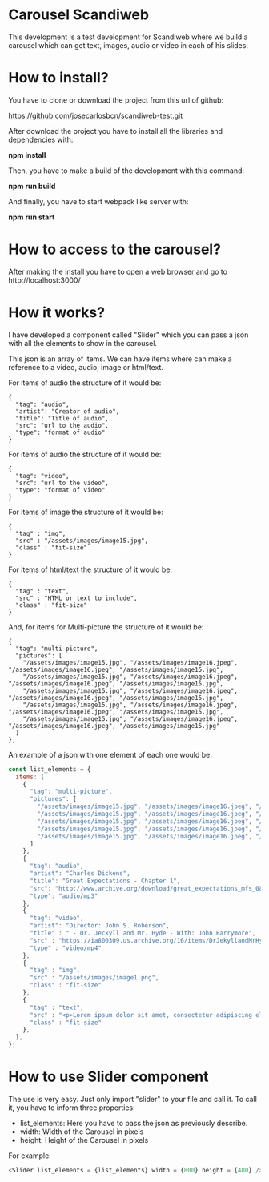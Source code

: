 # Carousel Scandiweb
This development is a test development for Scandiweb where we build a carousel which can get text, images, audio or video in each of his slides.

# How to install?
You have to clone or download the project from this url of github:

https://github.com/josecarlosbcn/scandiweb-test.git


After download the project you have to install all the libraries and dependencies with:

**npm install**

Then, you have to make a build of the development with this command:

**npm run build**

And finally, you have to start webpack like server with:

**npm run start**

# How to access to the carousel?
After making the install you have to open a web browser and go to http://localhost:3000/

# How it works?

I have developed a component called "Slider" which you can pass a json with all the elements to show in the carousel.

This json is an array of items. We can have items where can make a reference to a video, audio, image or html/text.

For items of audio the structure of it would be:

    {
      "tag": "audio",
      "artist": "Creator of audio",
      "title": "Title of audio",
      "src": "url to the audio",
      "type": "format of audio"
    }

For items of audio the structure of it would be:

    {
      "tag": "video",
      "src": "url to the video",
      "type": "format of video"
    }

For items of image the structure of it would be:

    {
      "tag" : "img",
      "src" : "/assets/images/image15.jpg",
      "class" : "fit-size"
    }

For items of html/text the structure of it would be:

    {
      "tag" : "text",
      "src" : "HTML or text to include",
      "class" : "fit-size"
    }

And, for items for Multi-picture the structure of it would be:

    {
      "tag": "multi-picture",
      "pictures": [
        "/assets/images/image15.jpg", "/assets/images/image16.jpeg", "/assets/images/image16.jpeg", "/assets/images/image15.jpg",
        "/assets/images/image15.jpg", "/assets/images/image16.jpeg", "/assets/images/image16.jpeg", "/assets/images/image15.jpg",
        "/assets/images/image15.jpg", "/assets/images/image16.jpeg", "/assets/images/image16.jpeg", "/assets/images/image15.jpg",
        "/assets/images/image15.jpg", "/assets/images/image16.jpeg", "/assets/images/image16.jpeg", "/assets/images/image15.jpg",
        "/assets/images/image15.jpg", "/assets/images/image16.jpeg", "/assets/images/image16.jpeg", "/assets/images/image15.jpg"
      ]
    },

An example of a json with one element of each one would be:

```javascript
const list_elements = {
  items: [
    {
      "tag": "multi-picture",
      "pictures": [
        "/assets/images/image15.jpg", "/assets/images/image16.jpeg", "/assets/images/image16.jpeg", "/assets/images/image15.jpg",
        "/assets/images/image15.jpg", "/assets/images/image16.jpeg", "/assets/images/image16.jpeg", "/assets/images/image15.jpg",
        "/assets/images/image15.jpg", "/assets/images/image16.jpeg", "/assets/images/image16.jpeg", "/assets/images/image15.jpg",
        "/assets/images/image15.jpg", "/assets/images/image16.jpeg", "/assets/images/image16.jpeg", "/assets/images/image15.jpg",
        "/assets/images/image15.jpg", "/assets/images/image16.jpeg", "/assets/images/image16.jpeg", "/assets/images/image15.jpg"
      ]
    },    
    {
      "tag": "audio",
      "artist": "Charles Dickens",
      "title": "Great Expectations - Chapter 1",
      "src": "http://www.archive.org/download/great_expectations_mfs_0812_librivox/greatexpectations_01_dickens_64kb.mp3",
      "type": "audio/mp3"
    },
    {
      "tag": "video",
      "artist": "Director: John S. Roberson",
      "title" : " - Dr. Jeckyll and Mr. Hyde - With: John Barrymore",
      "src" : "https://ia800309.us.archive.org/16/items/DrJekyllandMrHyde/DrJekyllandMrHyde_512kb.mp4",
      "type" : "video/mp4"
    },
    {
      "tag" : "img",
      "src" : "/assets/images/image1.png",
      "class" : "fit-size"
    },
    {
      "tag" : "text",
      "src" : "<p>Lorem ipsum dolor sit amet, consectetur adipiscing elit. Suspendisse eget dignissim nunc, dapibus congue mi. Donec auctor eros orci, non semper lectus vulputate eget. Nunc at libero nisl. Ut id commodo quam.</p><p>Ut volutpat eros fringilla mi consequat, rutrum vehicula mi tristique. Aenean egestas mollis pretium.</p><p>Vestibulum et egestas libero. Integer sed quam quam. Cras cursus lorem id efficitur viverra. Mauris pretium nisl sed lectus fermentum pharetra.</p><p>Mauris massa velit, tincidunt nec justo eget, pellentesque hendrerit nisl. Integer nibh nisi, vehicula et aliquam vel, gravida eget sem. Nullam imperdiet dolor lorem, et commodo nisi interdum sed. Suspendisse gravida non velit sed sagittis.</p><p>In commodo massa sed lacus convallis, id placerat arcu blandit.</p>",
      "class" : "fit-size"
    },
  ],
};
```

# How to use Slider component
The use is very easy. Just only import "slider" to your file and call it. To call it, you have to inform three properties:

* list_elements: Here you have to pass the json as previously describe.
* width: Width of the Carousel in pixels
* height: Height of the Carousel in pixels

For example: 
```javascript
<Slider list_elements = {list_elements} width = {800} height = {480} />
```